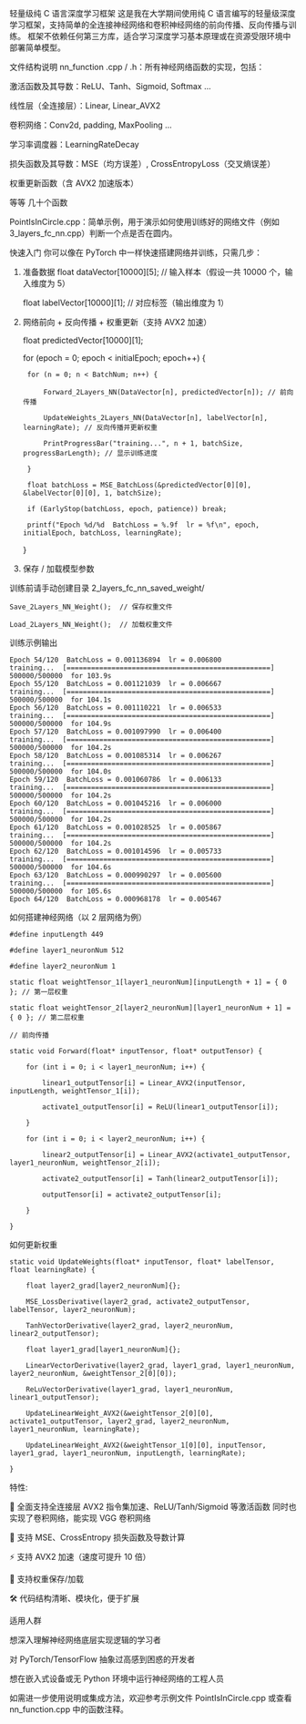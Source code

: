 轻量级纯 C 语言深度学习框架
这是我在大学期间使用纯 C 语言编写的轻量级深度学习框架，支持简单的全连接神经网络和卷积神经网络的前向传播、反向传播与训练。
框架不依赖任何第三方库，适合学习深度学习基本原理或在资源受限环境中部署简单模型。

文件结构说明
nn_function .cpp / .h：所有神经网络函数的实现，包括：

激活函数及其导数：ReLU、Tanh、Sigmoid, Softmax ...

线性层（全连接层）：Linear, Linear_AVX2

卷积网络：Conv2d, padding, MaxPooling ...

学习率调度器：LearningRateDecay

损失函数及其导数：MSE（均方误差）, CrossEntropyLoss（交叉熵误差）

权重更新函数（含 AVX2 加速版本）

等等 几十个函数

PointIsInCircle.cpp：简单示例，用于演示如何使用训练好的网络文件（例如 3_layers_fc_nn.cpp）判断一个点是否在圆内。

快速入门
你可以像在 PyTorch 中一样快速搭建网络并训练，只需几步：

1. 准备数据
    float dataVector[10000][5];      // 输入样本（假设一共 10000 个，输入维度为 5）

    float labelVector[10000][1];     // 对应标签（输出维度为 1）

2. 网络前向 + 反向传播 + 权重更新（支持 AVX2 加速）

    float predictedVector[10000][1];
    
    for (epoch = 0; epoch < initialEpoch; epoch++) {
    
        for (n = 0; n < BatchNum; n++) {
        
            Forward_2Layers_NN(DataVector[n], predictedVector[n]); // 前向传播
            
            UpdateWeights_2Layers_NN(DataVector[n], labelVector[n], learningRate); // 反向传播并更新权重
            
            PrintProgressBar("training...", n + 1, batchSize, progressBarLength); // 显示训练进度
            
        }
        
        float batchLoss = MSE_BatchLoss(&predictedVector[0][0], &labelVector[0][0], 1, batchSize);
        
        if (EarlyStop(batchLoss, epoch, patience)) break;
        
        printf("Epoch %d/%d  BatchLoss = %.9f  lr = %f\n", epoch, initialEpoch, batchLoss, learningRate);
        
    }

3. 保存 / 加载模型参数
   
训练前请手动创建目录 2_layers_fc_nn_saved_weight/

    Save_2Layers_NN_Weight();  // 保存权重文件
    
    Load_2Layers_NN_Weight();  // 加载权重文件

训练示例输出

    Epoch 54/120  BatchLoss = 0.001136894  lr = 0.006800
    training...  [==================================================] 500000/500000  for 103.9s
    Epoch 55/120  BatchLoss = 0.001121039  lr = 0.006667
    training...  [==================================================] 500000/500000  for 104.1s
    Epoch 56/120  BatchLoss = 0.001110221  lr = 0.006533
    training...  [==================================================] 500000/500000  for 104.9s
    Epoch 57/120  BatchLoss = 0.001097990  lr = 0.006400
    training...  [==================================================] 500000/500000  for 104.2s
    Epoch 58/120  BatchLoss = 0.001085314  lr = 0.006267
    training...  [==================================================] 500000/500000  for 104.0s
    Epoch 59/120  BatchLoss = 0.001060786  lr = 0.006133
    training...  [==================================================] 500000/500000  for 104.2s
    Epoch 60/120  BatchLoss = 0.001045216  lr = 0.006000
    training...  [==================================================] 500000/500000  for 104.2s
    Epoch 61/120  BatchLoss = 0.001028525  lr = 0.005867
    training...  [==================================================] 500000/500000  for 104.2s
    Epoch 62/120  BatchLoss = 0.001014596  lr = 0.005733
    training...  [==================================================] 500000/500000  for 104.6s
    Epoch 63/120  BatchLoss = 0.000990297  lr = 0.005600
    training...  [==================================================] 500000/500000  for 105.6s
    Epoch 64/120  BatchLoss = 0.000968178  lr = 0.005467

如何搭建神经网络（以 2 层网络为例）

    #define inputLength 449
    
    #define layer1_neuronNum 512
    
    #define layer2_neuronNum 1
    
    static float weightTensor_1[layer1_neuronNum][inputLength + 1] = { 0 }; // 第一层权重
    
    static float weightTensor_2[layer2_neuronNum][layer1_neuronNum + 1] = { 0 }; // 第二层权重
    
    // 前向传播
    
    static void Forward(float* inputTensor, float* outputTensor) {
    
        for (int i = 0; i < layer1_neuronNum; i++) {
        
            linear1_outputTensor[i] = Linear_AVX2(inputTensor, inputLength, weightTensor_1[i]);
            
            activate1_outputTensor[i] = ReLU(linear1_outputTensor[i]);
            
        }
        
        for (int i = 0; i < layer2_neuronNum; i++) {
        
            linear2_outputTensor[i] = Linear_AVX2(activate1_outputTensor, layer1_neuronNum, weightTensor_2[i]);
            
            activate2_outputTensor[i] = Tanh(linear2_outputTensor[i]);
            
            outputTensor[i] = activate2_outputTensor[i];
            
        }
        
    }

如何更新权重

    static void UpdateWeights(float* inputTensor, float* labelTensor, float learningRate) {
    
        float layer2_grad[layer2_neuronNum]{};
        
        MSE_LossDerivative(layer2_grad, activate2_outputTensor, labelTensor, layer2_neuronNum);
        
        TanhVectorDerivative(layer2_grad, layer2_neuronNum, linear2_outputTensor);
    
        float layer1_grad[layer1_neuronNum]{};
        
        LinearVectorDerivative(layer2_grad, layer1_grad, layer1_neuronNum, layer2_neuronNum, &weightTensor_2[0][0]);
        
        ReLuVectorDerivative(layer1_grad, layer1_neuronNum, linear1_outputTensor);
    
        UpdateLinearWeight_AVX2(&weightTensor_2[0][0], activate1_outputTensor, layer2_grad, layer2_neuronNum, layer1_neuronNum, learningRate);
        
        UpdateLinearWeight_AVX2(&weightTensor_1[0][0], inputTensor, layer1_grad, layer1_neuronNum, inputLength, learningRate);
        
    }

特性:

🧠 全面支持全连接层 AVX2 指令集加速、ReLU/Tanh/Sigmoid 等激活函数
    同时也实现了卷积网络，能实现 VGG 卷积网络

🧮 支持 MSE、CrossEntropy 损失函数及导数计算

⚡ 支持 AVX2 加速（速度可提升 10 倍）

💾 支持权重保存/加载

🛠️ 代码结构清晰、模块化，便于扩展

适用人群

想深入理解神经网络底层实现逻辑的学习者

对 PyTorch/TensorFlow 抽象过高感到困惑的开发者

想在嵌入式设备或无 Python 环境中运行神经网络的工程人员

如需进一步使用说明或集成方法，欢迎参考示例文件 PointIsInCircle.cpp 或查看 nn_function.cpp 中的函数注释。







